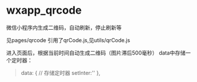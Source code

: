 # wxapp_qrcode
微信小程序内生成二维码，自动刷新，停止刷新等

见pages/qrcode
引用了qrCode.js,见utils/qrCode.js

进入页面后，根据当前时间自动生成二维码（图片滞后500毫秒）
data中存储一个定时器：

> data: {
    // 存储定时器
    setInter:''
  },